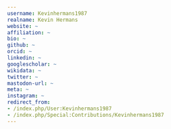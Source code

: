 ```yaml
---
username: Kevinhermans1987
realname: Kevin Hermans
website: ~
affiliation: ~
bio: ~
github: ~
orcid: ~
linkedin: ~
googlescholar: ~
wikidata: ~
twitter: ~
mastodon-url: ~
meta: ~
instagram: ~
redirect_from:
- /index.php/User:Kevinhermans1987
- /index.php/Special:Contributions/Kevinhermans1987
---
```

